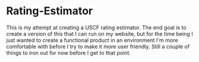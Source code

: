 # Rating-Estimator
This is my attempt at creating a USCF rating estimator. The end goal is to create a version of this that I can run on my website, but for the time being I just wanted
to create a functional product in an environment I'm more comfortable with before I try to make it more user friendly. Still a couple of things to iron out for now
before I get to that point.
